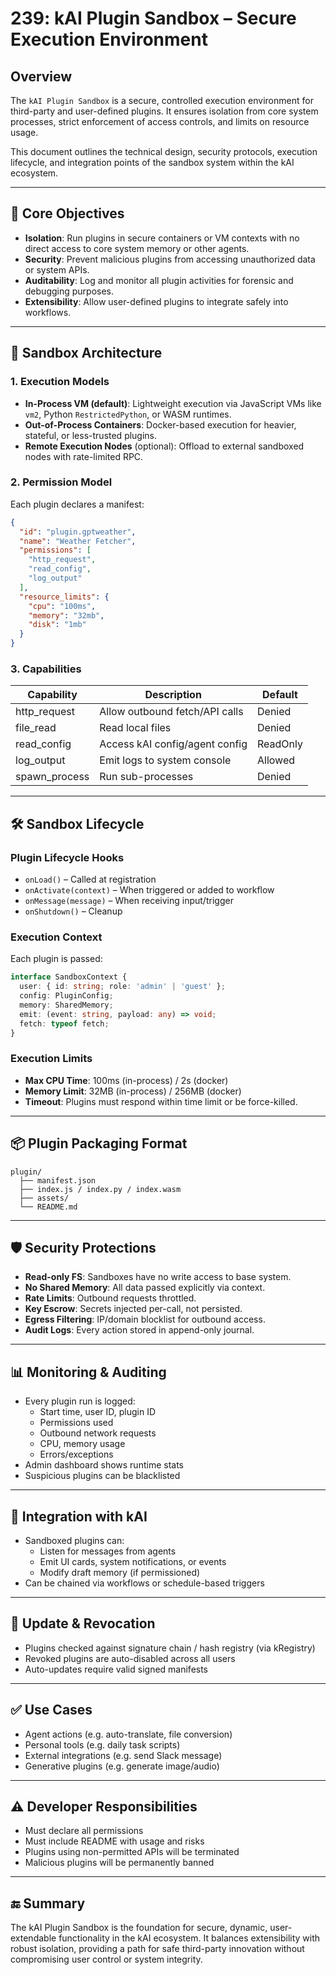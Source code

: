 # 239: kAI Plugin Sandbox – Secure Execution Environment

## Overview

The `kAI Plugin Sandbox` is a secure, controlled execution environment for third-party and user-defined plugins. It ensures isolation from core system processes, strict enforcement of access controls, and limits on resource usage.

This document outlines the technical design, security protocols, execution lifecycle, and integration points of the sandbox system within the kAI ecosystem.

---

## 🧱 Core Objectives

- **Isolation**: Run plugins in secure containers or VM contexts with no direct access to core system memory or other agents.
- **Security**: Prevent malicious plugins from accessing unauthorized data or system APIs.
- **Auditability**: Log and monitor all plugin activities for forensic and debugging purposes.
- **Extensibility**: Allow user-defined plugins to integrate safely into workflows.

---

## 🔐 Sandbox Architecture

### 1. Execution Models

- **In-Process VM (default)**: Lightweight execution via JavaScript VMs like `vm2`, Python `RestrictedPython`, or WASM runtimes.
- **Out-of-Process Containers**: Docker-based execution for heavier, stateful, or less-trusted plugins.
- **Remote Execution Nodes** (optional): Offload to external sandboxed nodes with rate-limited RPC.

### 2. Permission Model

Each plugin declares a manifest:

```json
{
  "id": "plugin.gptweather",
  "name": "Weather Fetcher",
  "permissions": [
    "http_request",
    "read_config",
    "log_output"
  ],
  "resource_limits": {
    "cpu": "100ms",
    "memory": "32mb",
    "disk": "1mb"
  }
}
```

### 3. Capabilities

| Capability     | Description                    | Default  |
| -------------- | ------------------------------ | -------- |
| http\_request  | Allow outbound fetch/API calls | Denied   |
| file\_read     | Read local files               | Denied   |
| read\_config   | Access kAI config/agent config | ReadOnly |
| log\_output    | Emit logs to system console    | Allowed  |
| spawn\_process | Run sub-processes              | Denied   |

---

## 🛠️ Sandbox Lifecycle

### Plugin Lifecycle Hooks

- `onLoad()` – Called at registration
- `onActivate(context)` – When triggered or added to workflow
- `onMessage(message)` – When receiving input/trigger
- `onShutdown()` – Cleanup

### Execution Context

Each plugin is passed:

```ts
interface SandboxContext {
  user: { id: string; role: 'admin' | 'guest' };
  config: PluginConfig;
  memory: SharedMemory;
  emit: (event: string, payload: any) => void;
  fetch: typeof fetch;
}
```

### Execution Limits

- **Max CPU Time**: 100ms (in-process) / 2s (docker)
- **Memory Limit**: 32MB (in-process) / 256MB (docker)
- **Timeout**: Plugins must respond within time limit or be force-killed.

---

## 📦 Plugin Packaging Format

```plaintext
plugin/
  ├── manifest.json
  ├── index.js / index.py / index.wasm
  ├── assets/
  └── README.md
```

---

## 🛡️ Security Protections

- **Read-only FS**: Sandboxes have no write access to base system.
- **No Shared Memory**: All data passed explicitly via context.
- **Rate Limits**: Outbound requests throttled.
- **Key Escrow**: Secrets injected per-call, not persisted.
- **Egress Filtering**: IP/domain blocklist for outbound access.
- **Audit Logs**: Every action stored in append-only journal.

---

## 📊 Monitoring & Auditing

- Every plugin run is logged:
  - Start time, user ID, plugin ID
  - Permissions used
  - Outbound network requests
  - CPU, memory usage
  - Errors/exceptions
- Admin dashboard shows runtime stats
- Suspicious plugins can be blacklisted

---

## 🧩 Integration with kAI

- Sandboxed plugins can:
  - Listen for messages from agents
  - Emit UI cards, system notifications, or events
  - Modify draft memory (if permissioned)
- Can be chained via workflows or schedule-based triggers

---

## 🔄 Update & Revocation

- Plugins checked against signature chain / hash registry (via kRegistry)
- Revoked plugins are auto-disabled across all users
- Auto-updates require valid signed manifests

---

## ✅ Use Cases

- Agent actions (e.g. auto-translate, file conversion)
- Personal tools (e.g. daily task scripts)
- External integrations (e.g. send Slack message)
- Generative plugins (e.g. generate image/audio)

---

## ⚠️ Developer Responsibilities

- Must declare all permissions
- Must include README with usage and risks
- Plugins using non-permitted APIs will be terminated
- Malicious plugins will be permanently banned

---

## 🔚 Summary

The kAI Plugin Sandbox is the foundation for secure, dynamic, user-extendable functionality in the kAI ecosystem. It balances extensibility with robust isolation, providing a path for safe third-party innovation without compromising user control or system integrity.


